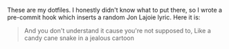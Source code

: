 These are my dotfiles.
I honestly didn't know what to put there, so I wrote a pre-commit hook which inserts a random Jon Lajoie lyric. Here it is:

> And you don't understand it cause you're not supposed to,
> Like a candy cane snake in a jealous cartoon